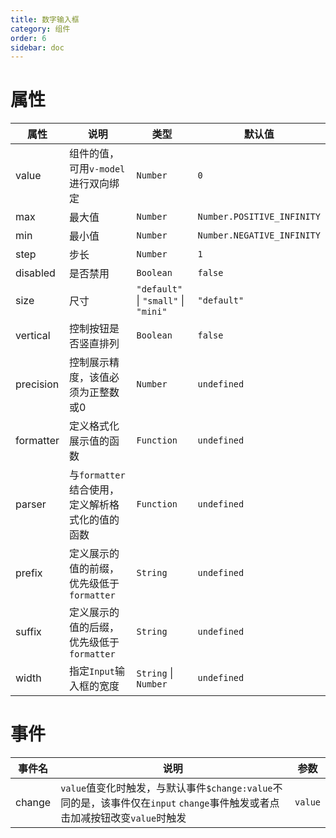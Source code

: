 ```yaml
---
title: 数字输入框
category: 组件
order: 6
sidebar: doc
---
```


# 属性

| 属性 | 说明 | 类型 | 默认值 |
| --- | --- | --- | --- |
| value | 组件的值，可用`v-model`进行双向绑定 | `Number` | `0` |
| max | 最大值 | `Number` | `Number.POSITIVE_INFINITY` |
| min | 最小值 | `Number` | `Number.NEGATIVE_INFINITY` | 
| step | 步长 | `Number` | `1` |
| disabled | 是否禁用 | `Boolean` | `false` |
| size | 尺寸 | `"default"` &#124; `"small"` &#124; `"mini"` | `"default"` |
| vertical | 控制按钮是否竖直排列 | `Boolean` | `false` |
| precision | 控制展示精度，该值必须为正整数或0 | `Number` | `undefined` |
| formatter | 定义格式化展示值的函数 | `Function` | `undefined` |
| parser | 与`formatter`结合使用，定义解析格式化的值的函数 | `Function` | `undefined` |
| prefix | 定义展示的值的前缀，优先级低于`formatter` | `String` | `undefined` |
| suffix | 定义展示的值的后缀，优先级低于`formatter` | `String` | `undefined` |
| width | 指定`Input`输入框的宽度 | `String` &#124; `Number` | `undefined` |

# 事件

| 事件名 | 说明 | 参数 |
| --- | --- | --- |
| change | `value`值变化时触发，与默认事件`$change:value`不同的是，该事件仅在`input` `change`事件触发或者点击加减按钮改变`value`时触发 | `value` |
